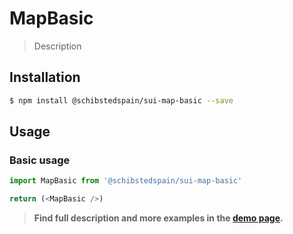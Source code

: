 # MapBasic

> Description

<!-- ![](./assets/preview.png) -->

## Installation

```sh
$ npm install @schibstedspain/sui-map-basic --save
```

## Usage

### Basic usage
```js
import MapBasic from '@schibstedspain/sui-map-basic'

return (<MapBasic />)
```


> **Find full description and more examples in the [demo page](#).**
